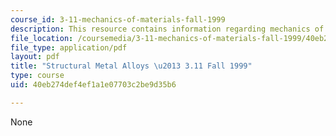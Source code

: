 ```yaml
---
course_id: 3-11-mechanics-of-materials-fall-1999
description: This resource contains information regarding mechanics of materials.
file_location: /coursemedia/3-11-mechanics-of-materials-fall-1999/40eb274def4ef1a1e07703c2be9d35b6_MIT3_11F99_metals.pdf
file_type: application/pdf
layout: pdf
title: "Structural Metal Alloys \u2013 3.11 Fall 1999"
type: course
uid: 40eb274def4ef1a1e07703c2be9d35b6

---
```

None